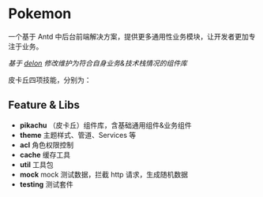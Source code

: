 # Pokemon

一个基于 Antd 中后台前端解决方案，提供更多通用性业务模块，让开发者更加专注于业务。

_基于 [delon](https://github.com/ng-alain/delon) 修改维护为符合自身业务&技术栈情况的组件库_

皮卡丘四项技能，分别为：

## Feature & Libs

- **pikachu** （皮卡丘）组件库，含基础通用组件&业务组件
- **theme** 主题样式、管道、Services 等
- **acl** 角色权限控制
- **cache** 缓存工具
- **util** 工具包
- **mock** mock 测试数据，拦截 http 请求，生成随机数据
- **testing** 测试套件
